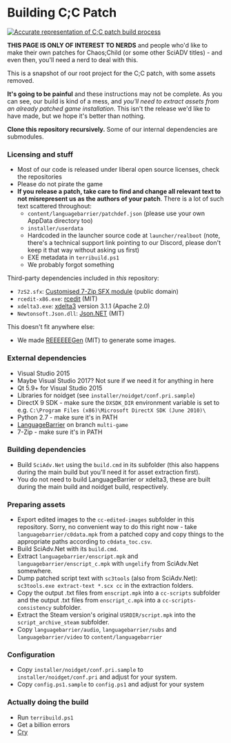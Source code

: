 # Building C;C Patch

[![Accurate representation of C;C patch build process](http://img.youtube.com/vi/FR5WT12B_88/0.jpg)](http://www.youtube.com/watch?v=FR5WT12B_88 "Accurate representation of C;C patch build process")

**THIS PAGE IS ONLY OF INTEREST TO NERDS** and people who'd like to make their own patches for Chaos;Child (or some other SciADV titles) - and even then, you'll need a nerd to deal with this.

This is a snapshot of our root project for the C;C patch, with some assets removed.

**It's going to be painful** and these instructions may not be complete. As you can see, our build is kind of a mess, and *you'll need to extract assets from an already patched game installation*. This isn't the release we'd like to have made, but we hope it's better than nothing.

**Clone this repository recursively.** Some of our internal dependencies are submodules.

### Licensing and stuff

- Most of our code is released under liberal open source licenses, check the repositories
- Please do not pirate the game
- **If you release a patch, take care to find and change all relevant text to not misrepresent us as the authors of your patch**. There is a lot of such text scattered throughout:
    - `content/languagebarrier/patchdef.json` (please use your own AppData directory too)
    - `installer/userdata`
    - Hardcoded in the launcher source code at `launcher/realboot` (note, there's a technical support link pointing to our Discord, please don't keep it that way without asking us first)
    - EXE metadata in `terribuild.ps1`
    - We probably forgot something

Third-party dependencies included in *this* repository:

- `7zS2.sfx`: [Customised 7-Zip SFX module](https://github.com/CommitteeOfZero/lzma-sdk) (public domain)
- `rcedit-x86.exe`: [rcedit](https://github.com/electron/rcedit) (MIT)
- `xdelta3.exe`: [xdelta3](https://github.com/jmacd/xdelta) version 3.1.1 (Apache 2.0)
- `Newtonsoft.Json.dll`: [Json.NET](https://github.com/JamesNK/Newtonsoft.Json) (MIT)

This doesn't fit anywhere else:

- We made [REEEEEEGen](https://github.com/CommitteeOfZero/REEEEEEGen) (MIT) to generate some images.

### External dependencies

- Visual Studio 2015
- Maybe Visual Studio 2017? Not sure if we need it for anything in here
- Qt 5.9+ for Visual Studio 2015
- Libraries for noidget (see `installer/noidget/conf.pri.sample`)
- DirectX 9 SDK - make sure the `DXSDK_DIR` environment variable is set to e.g. `C:\Program Files (x86)\Microsoft DirectX SDK (June 2010)\`
- Python 2.7 - make sure it's in PATH
- [LanguageBarrier](https://github.com/CommitteeOfZero/LanguageBarrier/tree/multi-game) on branch `multi-game`
- 7-Zip - make sure it's in PATH

### Building dependencies

- Build `SciAdv.Net` using the `build.cmd` in its subfolder (this also happens during the main build but you'll need it for asset extraction first).
- You do not need to build LanguageBarrier or xdelta3, these are built during the main build and noidget build, respectively.

### Preparing assets

- Export edited images to the `cc-edited-images` subfolder in this repository. Sorry, no convenient way to do this right now - take `languagebarrier/c0data.mpk` from a patched copy and copy things to the appropriate paths according to `c0data_toc.csv`.
- Build SciAdv.Net with its `build.cmd`.
- Extract `languagebarrier/enscript.mpk` and `languagebarrier/enscript_c.mpk` with `ungelify` from SciAdv.Net somewhere.
- Dump patched script text with `sc3tools` (also from SciAdv.Net): `sc3tools.exe extract-text *.scx cc` in the extraction folders.
- Copy the output .txt files from `enscript.mpk` into a `cc-scripts` subfolder and the output .txt files from `enscript_c.mpk` into a `cc-scripts-consistency` subfolder.
- Extract the Steam version's original `USRDIR/script.mpk` into the `script_archive_steam` subfolder.
- Copy `languagebarrier/audio`, `languagebarrier/subs` and `languagebarrier/video` to `content/languagebarrier`

### Configuration

- Copy `installer/noidget/conf.pri.sample` to `installer/noidget/conf.pri` and adjust for your system.
- Copy `config.ps1.sample` to `config.ps1` and adjust for your system

### Actually doing the build

- Run `terribuild.ps1`
- Get a billion errors
- [Cry](https://discord.gg/rq4GGCh)